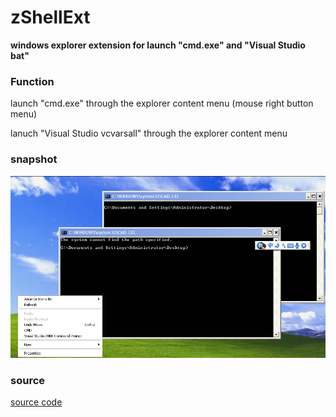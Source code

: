 zShellExt
=============================
**windows explorer extension for launch "cmd.exe" and "Visual Studio bat"**
### Function ###

launch "cmd.exe" through the explorer content menu (mouse right button menu)

lanuch "Visual Studio vcvarsall" through the explorer content menu

### snapshot ###
![alt="snapshot"](zShellExt.jpg)


### source ###
[source code](https://github.com/codepongo/zshellext)
